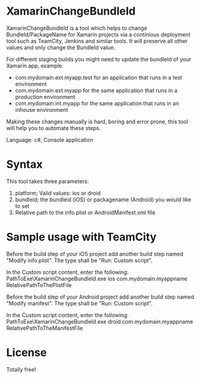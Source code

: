 # XamarinChangeBundleId
XamarinChangeBundleId is a tool which helps to change BundleId/PackageName for Xamarin projects via a continious deployment tool such as TeamCity, Jenkins and similar tools. It will preserve all other values and only change the BundleId value.

For different staging builds you might need to update the bundleId of your Xamarin app, example:
- com.mydomain.ext.myapp.test for an application that runs in a test environment
- com.mydomain.ext.myapp for the same application that runs in a production environment
- com.mydomain.int.myapp for the same application that runs in an inhouse environment

Making these changes manually is hard, boring and error prone, this tool will help you to automate these steps.

Language: c#, Console application

# Syntax
This tool takes three parameters:
1. platform; Valid values: ios or droid
2. bundleid; the bundleid (iOS) or packagename (Android) you would like to set
3. Relative path to the info.plist or AndroidManifest.xml file

# Sample usage with TeamCity
Before the build step of your iOS project add another build step named "Modify info.plist".
The type shall be "Run: Custom script".

In the Custom script content, enter the following:
PathToExe\XamarinChangeBundleId.exe ios com.mydomain.myappname RelativePathToThePlistFile

Before the build step of your Android project add another build step named "Modify manifest".
The type shall be "Run: Custom script".

In the Custom script content, enter the following:
PathToExe\XamarinChangeBundleId.exe droid com.mydomain.myappname RelativePathToTheManifestFile

# License
Totally free!





